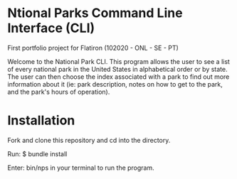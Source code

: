 # Ntional Parks Command Line Interface (CLI)
First portfolio project for Flatiron (102020 - ONL - SE - PT)

Welcome to the National Park CLI. This program allows the user to see a list of every national park in the United States in alphabetical order or by state. The user can then choose the index associated with a park to find out more information about it (ie: park description, notes on how to get to the park, and the park's hours of operation).

# Installation
Fork and clone this repository and cd into the directory.

Run: 
$ bundle install

Enter: 
bin/nps in your terminal to run the program.

